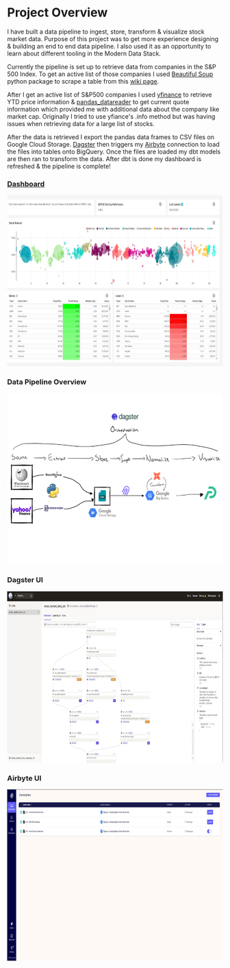 # Project Overview
I have built a data pipeline to ingest, store, transform & visualize stock market data. Purpose of this project was to get more experience designing & building an end to end data pipeline. I also used it as an opportunity to learn about different tooling in the Modern Data Stack. 

Currently the pipeline is set up to retrieve data from companies in the S&P 500 Index. To get an active list of those companies I used [Beautiful Soup](https://beautiful-soup-4.readthedocs.io/en/latest/) python package to scrape a table from this [wiki page](https://en.wikipedia.org/wiki/List_of_S%26P_500_companies).

After I get an active list of S&P500 companies I used [yfinance](https://github.com/ranaroussi/yfinance ) to retrieve YTD price information & [pandas_datareader](https://pandas-datareader.readthedocs.io/en/latest/readers/yahoo.html) to get current quote information which provided me with additional data about the company like market cap. Originally I tried to use yfiance's .info method but was having issues when retrieving data for a large list of stocks. 

After the data is retrieved I export the pandas data frames to CSV files on Google Cloud Storage. [Dagster](https://github.com/dagster-io/dagster) then triggers my [Airbyte](https://github.com/airbytehq/airbyte) connection to load the files into tables onto BigQuery. Once the files are loaded my dbt models are then ran to transform the data. After dbt is done my dashboard is refreshed & the pipeline is complete!

### [**Dashboard**](https://0b99782f.us2a.app.preset.io/superset/dashboard/8/?native_filters_key=7qP2z5wPWzwEPRJnUvWAuXeQz49023zaN3B8spzImGS_8FT4MGjSELX_ikGaSOI3&standalone=1)

<a href="https://0b99782f.us2a.app.preset.io/superset/dashboard/8/?native_filters_key=7qP2z5wPWzwEPRJnUvWAuXeQz49023zaN3B8spzImGS_8FT4MGjSELX_ikGaSOI3&standalone=1" target="_blank"> <img src="Assets\Dashboard.jpg" alt="Dashboard"  width="650" height ="400"/> </a>

### **Data Pipeline Overview**
  <img src="Assets\stock-market-data-pipeline.png" alt="pipeline"  width="650" height="400"/>

### **Dagster UI** 
  <img src="Assets\dagster_UI.jpg" alt="pipeline"  width="650" height="400"/>

### **Airbyte UI** 
<img src="Assets\airbyte_UI.jpg" alt="pipeline"  width="650" height="400"/>

